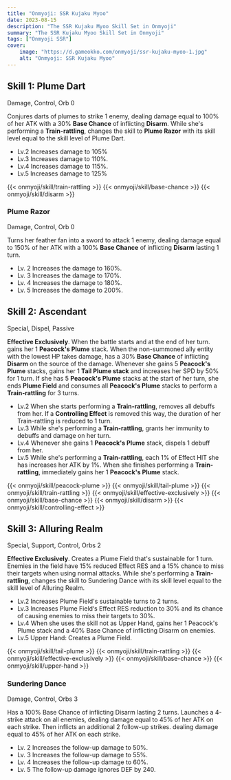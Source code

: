 ```yaml
---
title: "Onmyoji: SSR Kujaku Myoo"
date: 2023-08-15
description: "The SSR Kujaku Myoo Skill Set in Onmyoji"
summary: "The SSR Kujaku Myoo Skill Set in Onmyoji"   
tags: ["Onmyoji SSR"]
cover:
    image: "https://d.gameokko.com/onmyoji/ssr-kujaku-myoo-1.jpg" 
    alt: "Onmyoji: SSR Kujaku Myoo"  
---
```


## Skill 1: Plume Dart
Damage, Control, Orb 0

Conjures darts of plumes to strike 1 enemy, dealing damage equal to 100% of her ATK with a 30% **Base Chance** of inflicting **Disarm**. While she's performing a **Train-rattling**, changes the skill to **Plume Razor** with its skill level equal to the skill level of Plume Dart.

- Lv.2 Increases damage to 105%
- Lv.3 Increases damage to 110%.
- Lv.4 Increases damage to 115%.
- Lv.5 Increases damage to 125%

{{< onmyoji/skill/train-rattling >}}
{{< onmyoji/skill/base-chance >}}
{{< onmyoji/skill/disarm >}}

### Plume Razor
Damage, Control, Orb 0

Turns her feather fan into a sword to attack 1 enemy, dealing damage equal to 150% of her ATK with a 100% **Base Chance** of inflicting **Disarm** lasting 1 turn.

- Lv. 2 Increases the damage to 160%.
- Lv. 3 Increases the damage to 170%.
- Lv. 4 Increases the damage to 180%.
- Lv. 5 Increases the damage to 200%.

## Skill 2: Ascendant
Special, Dispel, Passive

**Effective Exclusively**. When the battle starts and at the end of her turn. gains her 1 **Peacock's Plume** stack. When the non-summoned ally entity with the lowest HP takes damage, has a 30% **Base Chance** of inflicting **Disarm** on the source of the damage. Whenever she gains 5 **Peacock's Plume** stacks, gains her 1 **Tail Plume stack** and increases her SPD by 50% for 1 turn. If she has 5 **Peacock's Plume** stacks at the start of her turn, she ends **Plume Field** and consumes all **Peacock's Plume** stacks to perform a **Train-rattling** for 3 turns.

- Lv.2 When she starts performing a **Train-rattling**, removes all debuffs from her. If a **Controlling Effect** is removed this way, the duration of her Train-rattling is reduced to 1 turn.
- Lv.3 While she's performing a **Train-rattling**, grants her immunity to debuffs and damage on her turn.
- Lv.4 Whenever she gains 1 **Peacock's Plume** stack, dispels 1 debuff from her.
- Lv.5 While she's performing a **Train-rattling**, each 1% of Effect HIT she has increases her ATK by 1%. When she finishes performing a **Train-rattling**, immediately gains her 1 **Peacock's Plume** stack.

{{< onmyoji/skill/peacock-plume >}}
{{< onmyoji/skill/tail-plume >}} 
{{< onmyoji/skill/train-rattling >}}
{{< onmyoji/skill/effective-exclusively >}}
{{< onmyoji/skill/base-chance >}}
{{< onmyoji/skill/disarm >}}
{{< onmyoji/skill/controlling-effect >}}

## Skill 3: Alluring Realm
Special, Support, Control, Orbs 2

**Effective Exclusively**. Creates a Plume Field that's sustainable for 1 turn. Enemies in the field have 15% reduced Effect RES and a 15% chance to miss their targets when using normal attacks. While she's performing a **Train-rattling**, changes the skill to Sundering Dance with its skill level equal to the skill level of Alluring Realm.

- Lv.2 Increases Plume Field's sustainable turns to 2 turns.
- Lv.3 Increases Plume Field‘s Effect RES reduction to 30% and its chance of causing enemies to miss their targets to 30%.
- Lv.4 When she uses the skill not as Upper Hand, gains her 1 Peacock's Plume stack and a 40% Base Chance of inflicting Disarm on enemies.
- Lv.5 Upper Hand: Creates a Plume Field.
 
{{< onmyoji/skill/tail-plume >}} 
{{< onmyoji/skill/train-rattling >}}
{{< onmyoji/skill/effective-exclusively >}}
{{< onmyoji/skill/base-chance >}}
{{< onmyoji/skill/upper-hand >}} 

### Sundering Dance
Damage, Control, Orbs 3

Has a 100% Base Chance of inflicting Disarm lasting 2 turns. Launches a 4-strike attack on all enemies, dealing damage equal to 45% of her ATK on each strike. Then inflicts an additional 2 follow-up strikes. dealing damage equal to 45% of her ATK on each strike.

- Lv. 2 Increases the follow-up damage to 50%.
- Lv. 3 Increases the follow-up damage to 55%.
- Lv. 4 Increases the follow-up damage to 60%.
- Lv. 5 The follow-up damage ignores DEF by 240.